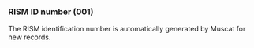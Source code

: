 ### RISM ID number (001)

The RISM identification number is automatically generated by Muscat for new records.
